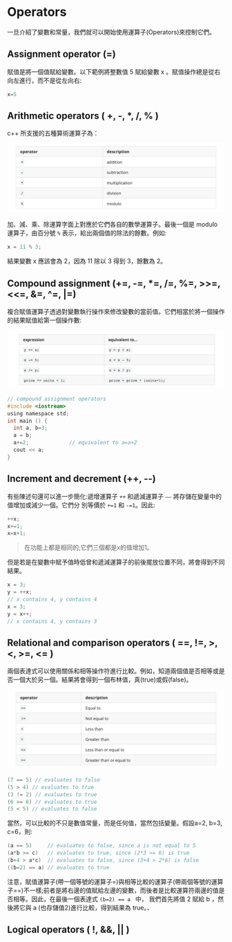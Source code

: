 # Operators
一旦介紹了變數和常量，我們就可以開始使用運算子(Operators)來控制它們。

## Assignment operator (=)
賦值是將一個值賦給變數。以下範例將整數值 5 賦給變數 x 。賦值操作總是從右向左進行，而不是從左向右:

```c
x=5
```

## Arithmetic operators ( +, -, *, /, % )
c++ 所支援的五種算術運算子為：

![](./screenshoot/img4-1.png)

加、減、乘、除運算字面上對應於它們各自的數學運算子。最後一個是 modulo 運算子，由百分號 `%` 表示，給出兩個值的除法的餘數。例如:

```c
x = 11 % 3;
```

結果變數 x 應該會為 2，因為 11 除以 3 得到 3，餘數為 2。

## Compound assignment (+=, -=, *=, /=, %=, >>=, <<=, &=, ^=, |=)
複合賦值運算子透過對變數執行操作來修改變數的當前值。它們相當於將一個操作的結果賦值給第一個操作數:

![](./screenshoot/img4-2.png)

```c
// compound assignment operators
#include <iostream>
using namespace std;
int main () {
  int a, b=3;
  a = b;
  a+=2;             // equivalent to a=a+2
  cout << a;
}
```

## Increment and decrement (++, --)
有些陳述句還可以進一步簡化:遞增運算子 `++` 和遞減運算子 `——` 將存儲在變量中的值增加或減少一個。它們分 別等價於 `+=1` 和 `-=1`。因此:

```c
++x;
x+=1;
x=x+1;
```

> 在功能上都是相同的;它們三個都是x的值增加1。

但是若是在變數中賦予值時低曾和遞減運算子的前後擺放位置不同，將會得到不同結果。

```c
x = 3;
y = ++x;
// x contains 4, y contains 4
x = 3;
y = x++;
// x contains 4, y contains 3
```

## Relational and comparison operators ( ==, !=, >, <, >=, <= )
兩個表達式可以使用關係和相等操作符進行比較。例如，知道兩個值是否相等或是否一個大於另一個。結果將會得到一個布林值，真(true)或假(false)。

![](./screenshoot/img4-3.png)

```c
(7 == 5) // evaluates to false
(5 > 4) // evaluates to true
(3 != 2) // evaluates to true
(6 >= 6) // evaluates to true
(5 < 5) // evaluates to false
```

當然，可以比較的不只是數值常量，而是任何值，當然包括變量。假設a=2, b=3, c=6，則:

```c
(a == 5)     // evaluates to false, since a is not equal to 5
(a*b >= c)   // evaluates to true, since (2*3 >= 6) is true
(b+4 > a*c)  // evaluates to false, since (3+4 > 2*6) is false
((b=2) == a) // evaluates to true
```

注意，賦值運算子(帶一個等號的運算子=)與相等比較的運算子(帶兩個等號的運算子==)不一樣;前者是將右邊的值賦給左邊的變數，而後者是比較運算符兩邊的值是否相等。因此，在最後一個表達式 `(b=2) == a ` 中， 我們首先將值 2 賦給 b ，然後將它與 a (也存儲值2)進行比較，得到結果為 true。、

## Logical operators ( !, &&, || )
